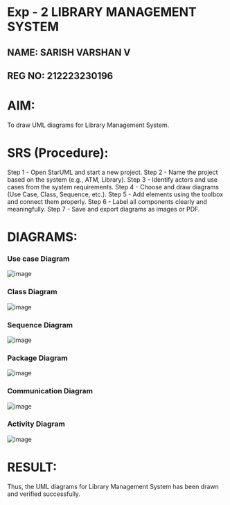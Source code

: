 # Exp - 2 LIBRARY MANAGEMENT SYSTEM

## NAME: SARISH VARSHAN V
## REG NO: 212223230196

# AIM:

To draw UML diagrams for Library Management System.

# SRS (Procedure):

Step 1 - Open StarUML and start a new project.
Step 2 - Name the project based on the system (e.g., ATM, Library).
Step 3 - Identify actors and use cases from the system requirements.
Step 4 - Choose and draw diagrams (Use Case, Class, Sequence, etc.).
Step 5 - Add elements using the toolbox and connect them properly.
Step 6 - Label all components clearly and meaningfully.
Step 7 - Save and export diagrams as images or PDF.


# DIAGRAMS:

### Use case Diagram

![image](https://github.com/user-attachments/assets/c8b02ee9-78f1-4316-bc03-f83389aef080)


### Class Diagram

![image](https://github.com/user-attachments/assets/37acbb31-90ae-493c-b0c6-a6524fc0f74f)


### Sequence Diagram

![image](https://github.com/user-attachments/assets/634329c3-c4a1-4d18-b876-acf2d6cd3350)


### Package Diagram

![image](https://github.com/user-attachments/assets/fa52d321-520e-4429-83eb-2f99075cd76a)


### Communication Diagram

![image](https://github.com/user-attachments/assets/2b68dc33-b2ae-4652-9efc-4e4fda1fdce8)


### Activity Diagram

![image](https://github.com/user-attachments/assets/b3b13086-c8ee-498f-96e1-3d25027f97e5)



# RESULT:

Thus, the UML diagrams for Library Management System has been drawn and verified successfully.

